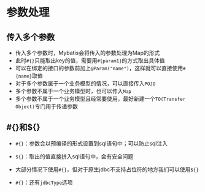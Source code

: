 # 参数处理

## 传入多个参数

- 传入多个参数时，Mybatis会将传入的参数处理为Map的形式
- 此时`#{}`只能取出key的值，需要用`#{param1}`的方式取出具体值
- 可以在绑定的接口的参数前加上`@Param("name")`，这样就可以直接使用`#{name}`取值
- 对于多个参数属于一个业务模型的情况，可以直接传入`POJO`
- 多个参数不属于一个业务模型时，也可以传入`Map`
- 多个参数不属于一个业务模型且经常要使用，最好新建一个`TO(Transfer Object)`专门用于传递参数



## #{}和${}

- `#{}`：参数会以预编译的形式设置到sql语句中；可以防止sql注入
- `${}`：取出的值直接拼入sql语句中，会有安全问题
- 大部分情况下使用`#{}`，但对于原生jdbc不支持占位符的地方我们可以使用``${}``



- `#{}`：还有`jdbcType`选项